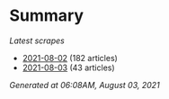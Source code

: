 # Summary
*Latest scrapes*
* [2021-08-02](https://github.com/nuuuwan/news_lk/blob/data/news_lk.2021-08-02.json) (182 articles)
* [2021-08-03](https://github.com/nuuuwan/news_lk/blob/data/news_lk.2021-08-03.json) (43 articles)

*Generated at 06:08AM, August 03, 2021*